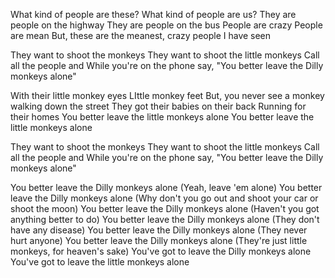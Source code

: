 What kind of people are these?
What kind of people are us?
They are people on the highway
They are people on the bus
People are crazy
People are mean
But, these are the meanest, crazy people I have seen

They want to shoot the monkeys
They want to shoot the little monkeys
Call all the people and
While you're on the phone say,
"You better leave the Dilly monkeys alone"

With their little monkey eyes
LIttle monkey feet
But, you never see a monkey walking down the street
They got their babies on their back
Running for their homes
You better leave the little monkeys alone
You better leave the little monkeys alone

They want to shoot the monkeys
They want to shoot the little monkeys
Call all the people and
While you're on the phone say,
"You better leave the Dilly monkeys alone"

You better leave the Dilly monkeys alone
(Yeah, leave 'em alone)
You better leave the Dilly monkeys alone
(Why don't you go out and shoot your car or shoot the moon)
You better leave the Dilly monkeys alone
(Haven't you got anything better to do)
You better leave the Dilly monkeys alone
(They don't have any disease)
You better leave the Dilly monkeys alone
(They never hurt anyone)
You better leave the Dilly monkeys alone
(They're just little monkeys, for heaven's sake)
You've got to leave the Dilly monkeys alone
You've got to leave the little monkeys alone
